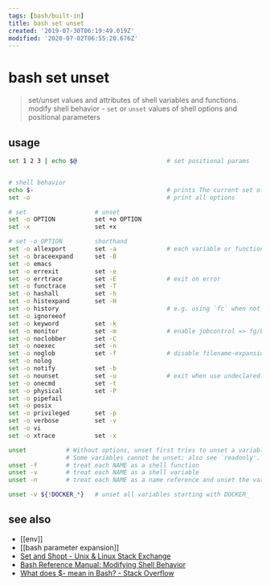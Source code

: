 ```yaml
---
tags: [bash/built-in]
title: bash set unset
created: '2019-07-30T06:19:49.019Z'
modified: '2020-07-02T06:55:20.676Z'
---
```


# bash set unset
> set/unset values and attributes of shell variables and functions.
> modify shell behavior - `set` or `unset` values of shell options and positional parameters

## usage
```sh
set 1 2 3 | echo $@                         # set positional params


# shell behavior
echo $-                                     # prints The current set of options in your current shell
set -o                                      # print all options

# set                   # unset
set -o OPTION           set +o OPTION
set -x                  set +x

# set -o OPTION         shorthand
set -o allexport        set -a              # each variable or function that is created/modified is given export-attribute and marked for export to the environment of subsequent commands. 
set -o braceexpand      set -B
set -o emacs
set -o errexit          set -e
set -o errtrace         set -E              # exit on error
set -o functrace        set -T
set -o hashall          set -h
set -o histexpand       set -H
set -o history                              # e.g. using `fc` when not sourcing script 
set -o ignoreeof
set -o keyword          set -k
set -o monitor          set -m              # enable jobcontrol => fg/bg
set -o noclobber        set -C
set -o noexec           set -n
set -o noglob           set -f              # disable filename-expansion "globbing"
set -o nolog
set -o notify           set -b
set -o nounset          set -u              # exit when use undeclared variables
set -o onecmd           set -t
set -o physical         set -P
set -o pipefail
set -o posix
set -o privileged       set -p
set -o verbose          set -v
set -o vi
set -o xtrace           set -x

unset           # Without options, unset first tries to unset a variable, and if that fails,tries to unset a function
                # Some variables cannot be unset; also see `readonly'.
unset -f        # treat each NAME as a shell function
unset -v        # treat each NAME as a shell variable
unset -n        # treat each NAME as a name reference and unset the variable itself rather than the variable it references

unset -v ${!DOCKER_*}   # unset all variables starting with DOCKER_
```

## see also
- [[env]]
- [[bash parameter expansion]]
- [Set and Shopt - Unix & Linux Stack Exchange](https://unix.stackexchange.com/a/425642/193945)
- [Bash Reference Manual: Modifying Shell Behavior](https://www.gnu.org/software/bash/manual/html_node/Modifying-Shell-Behavior.html)
- [What does $- mean in Bash? - Stack Overflow](https://stackoverflow.com/a/42757277/2087704)
